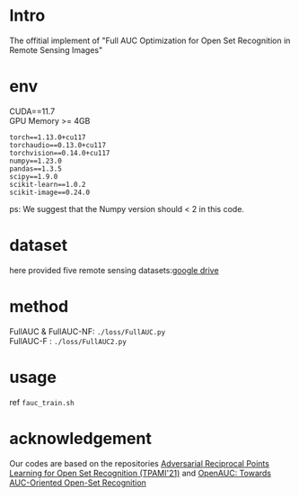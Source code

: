 # Intro
The offitial implement of "Full AUC Optimization for Open Set Recognition in Remote Sensing Images"

# env
CUDA==11.7  
GPU Memory >= 4GB
```
torch==1.13.0+cu117
torchaudio==0.13.0+cu117
torchvision==0.14.0+cu117
numpy==1.23.0
pandas==1.3.5
scipy==1.9.0
scikit-learn==1.0.2
scikit-image==0.24.0
```
ps: We suggest that the Numpy version should < 2 in this code.

# dataset
here provided five remote sensing datasets:[google drive](https://drive.google.com/file/d/1eWosXC8ktq0lfLGHemcG1YkXlcvwCM8o/view?usp=sharing)

# method
FullAUC & FullAUC-NF: `./loss/FullAUC.py`  
FullAUC-F : `./loss/FullAUC2.py`

# usage
ref `fauc_train.sh`

# acknowledgement
Our codes are based on the repositories [Adversarial Reciprocal Points Learning for Open Set Recognition (TPAMI'21)](https://github.com/iCGY96/ARPL) and [OpenAUC: Towards AUC-Oriented Open-Set Recognition](https://github.com/wang22ti/OpenAUC)





